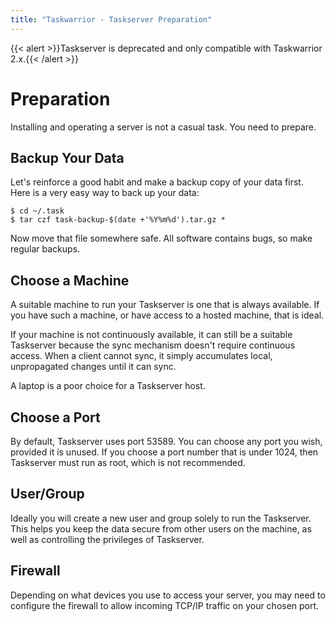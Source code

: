 ```yaml
---
title: "Taskwarrior - Taskserver Preparation"
---
```

{{< alert >}}Taskserver is deprecated and only compatible with Taskwarrior 2.x.{{< /alert >}}

# Preparation

Installing and operating a server is not a casual task.
You need to prepare.

## Backup Your Data

Let's reinforce a good habit and make a backup copy of your data first.
Here is a very easy way to back up your data:

```
$ cd ~/.task
$ tar czf task-backup-$(date +'%Y%m%d').tar.gz *
```

Now move that file somewhere safe.
All software contains bugs, so make regular backups.

## Choose a Machine

A suitable machine to run your Taskserver is one that is always available.
If you have such a machine, or have access to a hosted machine, that is ideal.

If your machine is not continuously available, it can still be a suitable Taskserver because the sync mechanism doesn't require continuous access.
When a client cannot sync, it simply accumulates local, unpropagated changes until it can sync.

A laptop is a poor choice for a Taskserver host.

## Choose a Port

By default, Taskserver uses port 53589.
You can choose any port you wish, provided it is unused.
If you choose a port number that is under 1024, then Taskserver must run as root, which is not recommended.

## User/Group

Ideally you will create a new user and group solely to run the Taskserver.
This helps you keep the data secure from other users on the machine, as well as controlling the privileges of Taskserver.

## Firewall

Depending on what devices you use to access your server, you may need to configure the firewall to allow incoming TCP/IP traffic on your chosen port.
